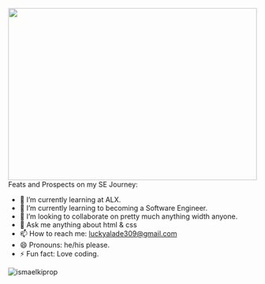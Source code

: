<img src=https://github.com/luckyalade/luckyalade/assets/122607649/ab5dd689-f2cc-4cc4-8147-58d486b59b40 align=left width=100% height=350>


---

Feats and Prospects on my SE Journey:

- 🔭 I’m currently learning at ALX.
- 🌱 I’m currently learning to becoming a Software Engineer.
- 👯 I’m looking to collaborate on pretty much anything width anyone.
- 💬 Ask me anything about html & css
- 📫 How to reach me: luckyalade309@gmail.com
- 😄 Pronouns: he/his please.
- ⚡ Fun fact: Love coding.

<p align="left"> <img src="https://komarev.com/ghpvc/?username=luckyaladeprop&label=Profile%20views&color=0e75b6&style=flat" alt="ismaelkiprop" /> </p>
